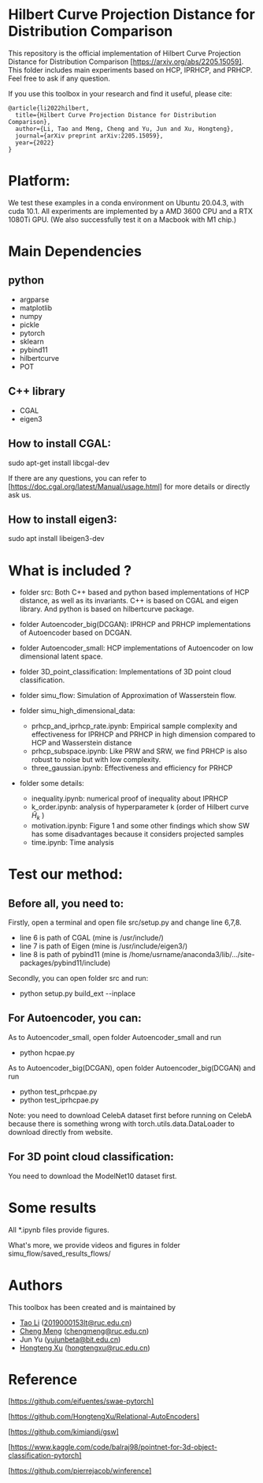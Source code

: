 # Hilbert Curve Projection Distance for Distribution Comparison

This repository is the official implementation of Hilbert Curve Projection Distance for Distribution Comparison [https://arxiv.org/abs/2205.15059].
This folder includes main experiments based on HCP, IPRHCP, and PRHCP.
Feel free to ask if any question.

If you use this toolbox in your research and find it useful, please cite:
```
@article{li2022hilbert,
  title={Hilbert Curve Projection Distance for Distribution Comparison},
  author={Li, Tao and Meng, Cheng and Yu, Jun and Xu, Hongteng},
  journal={arXiv preprint arXiv:2205.15059},
  year={2022}
}
```

# Platform:
We test these examples in a conda environment on Ubuntu 20.04.3, with cuda 10.1.
All experiments are implemented by a AMD 3600 CPU and
a RTX 1080Ti GPU.
(We also successfully test it on a Macbook with M1 chip.)

# Main Dependencies

## python
* argparse
* matplotlib
* numpy
* pickle
* pytorch
* sklearn
* pybind11
* hilbertcurve
* POT


## C++ library
* CGAL
* eigen3

## How to install CGAL:
sudo apt-get install libcgal-dev

If there are any questions, you can refer to [https://doc.cgal.org/latest/Manual/usage.html] for more details or directly ask us.
## How to install eigen3:
sudo apt install libeigen3-dev




# What is included ?

* folder src: 
Both C++ based and python based implementations of HCP distance, as well as its invariants.
C++ is based on CGAL and eigen library.
And python is based on hilbertcurve package.

* folder Autoencoder_big(DCGAN):
IPRHCP and PRHCP implementations of Autoencoder based on DCGAN.

* folder Autoencoder_small:
HCP implementations of Autoencoder on low dimensional latent space.

* folder 3D_point_classification:
Implementations of 3D point cloud classification.

* folder simu_flow:
Simulation of Approximation of Wasserstein flow.

* folder simu_high_dimensional_data:
  - prhcp_and_iprhcp_rate.ipynb: Empirical sample complexity and effectiveness for IPRHCP and PRHCP in high dimension compared to HCP and Wasserstein distance
  - prhcp_subspace.ipynb: Like PRW and SRW, we find PRHCP is also robust to noise but with low complexity.
  - three_gaussian.ipynb: Effectiveness and efficiency for PRHCP 
  

* folder some details:
  - inequality.ipynb: numerical proof of inequality about IPRHCP
  - k_order.ipynb: analysis of hyperparameter k (order of Hilbert curve $\widehat{H}_k$ )
  - motivation.ipynb: Figure 1 and some other findings which show SW has some disadvantages because it considers projected samples
  - time.ipynb: Time analysis






# Test our method:

## Before all, you need to:

Firstly, open a terminal and open file src/setup.py and change line 6,7,8.

* line 6 is path of CGAL (mine is /usr/include/)
* line 7 is path of Eigen (mine is /usr/include/eigen3/)
* line 8 is path of pybind11 (mine is /home/usrname/anaconda3/lib/.../site-packages/pybind11/include)

Secondly, you can open folder src and run: 

* python setup.py build_ext --inplace


## For Autoencoder, you can:


As to Autoencoder_small, open folder Autoencoder_small and run
* python hcpae.py

As to Autoencoder_big(DCGAN), open folder Autoencoder_big(DCGAN) and run
* python test_prhcpae.py
* python test_iprhcpae.py 

Note: you need to download CelebA dataset first before running on CelebA because there is something wrong with torch.utils.data.DataLoader to download directly from website.


## For 3D point cloud classification:

You need to download the ModelNet10 dataset first.



# Some results

All *.ipynb files provide figures.

What's more, we provide videos and figures in folder simu_flow/saved_results_flows/


# Authors

This toolbox has been created and is maintained by

* [Tao Li](https://github.com/sherlockLitao) (2019000153lt@ruc.edu.cn)
* [Cheng Meng](https://github.com/ChengzijunAixiaoli) (chengmeng@ruc.edu.cn)
* Jun Yu (yujunbeta@bit.edu.cn)
* [Hongteng Xu](https://github.com/HongtengXu) (hongtengxu@ruc.edu.cn)


# Reference
[https://github.com/eifuentes/swae-pytorch]

[https://github.com/HongtengXu/Relational-AutoEncoders]

[https://github.com/kimiandj/gsw]

[https://www.kaggle.com/code/balraj98/pointnet-for-3d-object-classification-pytorch]

[https://github.com/pierrejacob/winference]
